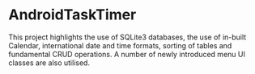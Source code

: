 # AndroidTaskTimer

This project highlights the use of SQLite3 databases, the use of in-built Calendar, international date and time formats, sorting of tables and fundamental CRUD operations. A number of newly introduced menu UI classes are also utilised.
